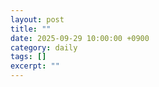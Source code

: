 ```yaml
---
layout: post
title: ""
date: 2025-09-29 10:00:00 +0900
category: daily
tags: []
excerpt: ""
---
```

